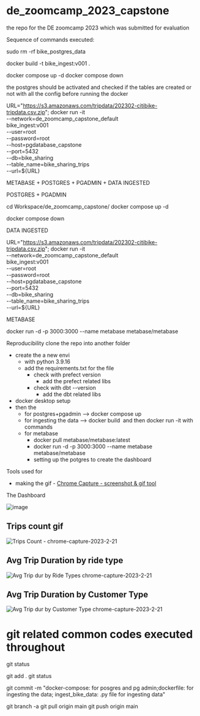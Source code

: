 # de_zoomcamp_2023_capstone
the repo for the DE zoomcamp 2023 which was submitted for evaluation


Sequence of commands executed:

sudo rm -rf bike_postgres_data

docker build -t bike_ingest:v001 .

docker compose up -d
docker compose down

the postgres should be activated and checked if the tables are created or not with all the config before running the docker

URL="https://s3.amazonaws.com/tripdata/202302-citibike-tripdata.csv.zip";
docker run -it \
	--network=de_zoomcamp_capstone_default \
	bike_ingest:v001 \
	--user=root \
	--password=root \
	--host=pgdatabase_capstone \
	--port=5432 \
	--db=bike_sharing \
	--table_name=bike_sharing_trips \
	--url=${URL}



METABASE + POSTGRES + PGADMIN + DATA INGESTED

POSTGRES + PGADMIN

cd Workspace/de_zoomcamp_capstone/
docker compose up -d

docker compose down

DATA INGESTED

URL="https://s3.amazonaws.com/tripdata/202302-citibike-tripdata.csv.zip";
docker run -it \
	--network=de_zoomcamp_capstone_default \
	bike_ingest:v001 \
	--user=root \
	--password=root \
	--host=pgdatabase_capstone \
	--port=5432 \
	--db=bike_sharing \
	--table_name=bike_sharing_trips \
	--url=${URL}
	
METABASE

docker run -d -p 3000:3000 --name metabase metabase/metabase


Reproducibility
clone the repo into another folder
- create the a new envi
	- with python 3.9.16
	- add the requirements.txt for the file
		- check with prefect version
			- add the prefect related libs
		- check with dbt --version	
			- add the dbt related libs
- docker desktop setup
- then the 
	- for postgres+pgadmin --> docker compose up
	- for ingesting the data --> docker build <image> and then docker run -it with commands
	- for metabase
		- docker pull metabase/metabase:latest
		- docker run -d -p 3000:3000 --name metabase metabase/metabase
		- setting up the potgres to create the dashboard

Tools used for 

* making the gif - [Chrome Capture - screenshot & gif tool](https://chrome.google.com/webstore/detail/chrome-capture-screenshot/ggaabchcecdbomdcnbahdfddfikjmphe?hl=en-GB)


The Dashboard

![image](https://user-images.githubusercontent.com/47595700/226678517-27d2d532-0d9e-447a-b937-0f5b304ee34b.png)

Trips count gif
---
![Trips Count - chrome-capture-2023-2-21](https://user-images.githubusercontent.com/47595700/226678663-80249e48-a0ef-4d1c-a2eb-4a9693a8ea9d.gif)

Avg Trip Duration by ride type
---
![Avg Trip dur by Ride Types chrome-capture-2023-2-21](https://user-images.githubusercontent.com/47595700/226678934-81f1a8b9-99f2-4d78-9bea-3ea74dbc056c.gif)

Avg Trip Duration by Customer Type
---
![Avg Trip dur by  Customer Type chrome-capture-2023-2-21](https://user-images.githubusercontent.com/47595700/226679066-74f0434e-e7d3-4069-bd21-a0ca782ea0d2.gif)

# git related common codes executed throughout

git status

git add .
git status

git commit -m "docker-compose: for posgres and pg admin;dockerfile: for ingesting the data; ingest_bike_data: .py file for ingesting data"

git branch -a
git pull origin main
git push origin main
